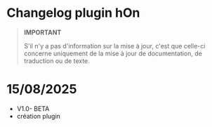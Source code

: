 # Changelog plugin hOn

>**IMPORTANT**
>
>S'il n'y a pas d'information sur la mise à jour, c'est que celle-ci concerne uniquement de la mise à jour de documentation, de traduction ou de texte.



# 15/08/2025

- V1.0- BETA
- création plugin
